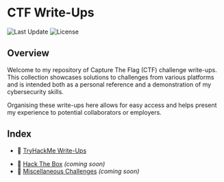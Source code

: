 # CTF Write-Ups
![Last Update](https://img.shields.io/github/last-commit/KieranPritchard/CTF-Write-Ups)
![License](https://img.shields.io/github/license/KieranPritchard/CTF-Write-Ups)

## Overview
Welcome to my repository of Capture The Flag (CTF) challenge write-ups. This collection showcases solutions to challenges from various platforms and is intended both as a personal reference and a demonstration of my cybersecurity skills.

Organising these write-ups here allows for easy access and helps present my experience to potential collaborators or employers.

## Index

- 🔐 [TryHackMe Write-Ups](https://github.com/KieranPritchard/CTF-Write-Ups/tree/main/TryHackMe)
<!-- Add more as your collection grows: -->
- 🎯 [Hack The Box](#) *(coming soon)*
- 🧩 [Miscellaneous Challenges](#) *(coming soon)*
